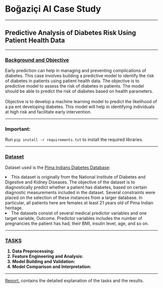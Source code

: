 # Boğaziçi AI Case Study
<hr>

## Predictive Analysis of Diabetes Risk Using Patient Health Data
<hr>

### <ins>Background and Objective</ins>
Early prediction can help in managing and preventing complications of diabetes. This case involves building a predictive model to identify the risk of diabetes in patients using patient health data. The objective is to predictive model to assess the risk of diabetes in patients. The model should be able to predict the risk of diabetes based on health parameters.
<br>
<br>
Objective is to develop a machine learning model to predict the likelihood of a pa ent developing diabetes. 
This model will help in identifying individuals at high risk and facilitate early intervention. 
<hr>

### Important:
Run ```pip install -r requirements.txt``` to install the required libraries.

<hr>

### <ins>Dataset</ins>
Dataset used is the <a href="https://www.kaggle.com/datasets/uciml/pima-indians-diabetes-database/data">Pima Indians Diabetes Database</a>: 
<li>This dataset is originally from the National Institute of Diabetes and Digestive and Kidney Diseases. The objective of the dataset is to diagnostically predict whether a patient has diabetes, based on certain diagnostic measurements included in the dataset. Several constraints were placed on the selection of these instances from a larger database. In particular, all patients here are females at least 21 years old of Pima Indian heritage.</li>
<li>The datasets consist of several medical predictor variables and one target variable, Outcome. Predictor variables includes the number of pregnancies the patient has had, their BMI, insulin level, age, and so on.</li>
<hr>

### <ins>TASKS</ins>
<ol>
<li style="font-weight: bold">
<b>Data Preprocessing:<br></b></li>

<li style="font-weight: bold">
<b>Feature Engineering and Analysis:<br></b></li>

<li style="font-weight: bold">
<b>Model Building and Validation:<br></b></li>

<li style="font-weight: bold">
<b>Model Comparison and Interpretation:<br></b></li>

</ol>

<hr>

<a href="https://github.com/beyzanurdeniz/bogaziciAICaseStudy/blob/main/report.pdf">Report.</a> contains the detailed explanation of the tasks and the results.
